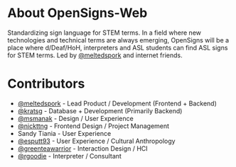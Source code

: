 # About OpenSigns-Web

Standardizing sign language for STEM terms. In a field where new technologies and technical terms are always emerging, OpenSigns will be a place where d/Deaf/HoH, interpreters and ASL students can find ASL signs for STEM terms. Led by [@meltedspork](https://github.com/meltedspork) and internet friends.

# Contributors
- [@meltedspork](https://github.com/meltedspork) - Lead Product / Development (Frontend + Backend)
- [@kratsg](https://github.com/kratsg) - Database + Development (Primarily Backend)
- [@msmanak](https://github.com/msmanak) - Design / User Experience
- [@nickttng](https://github.com/nickttng) - Frontend Design / Project Management 
- Sandy Tiania - User Experience
- [@esputt93](https://github.com/esputt93) - User Experience / Cultural Anthropology
- [@greenteawarrior](https://github.com/greenteawarrior) - Interaction Design / HCI
- [@rgoodie](https://github.com/rgoodie) - Interpreter / Consultant


